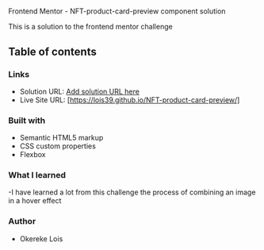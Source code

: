 #
Frontend Mentor -  NFT-product-card-preview component solution

This is a solution to the frontend mentor challenge 

## Table of contents


### Links

- Solution URL: [Add solution URL here](https://your-solution-url.com)
- Live Site URL: [https://lois39.github.io/NFT-product-card-preview/]



### Built with
- Semantic HTML5 markup
- CSS custom properties
- Flexbox



### What I learned

-I have learned a lot from this challenge the process of combining an image in a hover effect
  
### Author

- Okereke Lois

